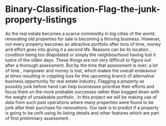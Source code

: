 # Binary-Classification-Flag-the-junk-property-listings

As the real estate becomes a scarce commodity in big cities of the world; renovating old
properties for sale is becoming a thriving business. However, not every property becomes an
attractive portfolio after tons of time, money and effort goes into giving it a second life.
Reasons can be its location , condition being too dilapidated or simply the neighbourhood having
lost it lustre of the olden days. These things are not very difficult to figure out after a thorough
assessment. But by the time that assessment is over; a lot of time , manpower and money is lost,
which makes the overall endeavour at times resulting in crippling loss for this upcoming branch
of alternative business opportunity for real estate industry.
Flagging a property as possibly junk before hand can help businesses prioritise their efforts and
focus them on the more probable successes rather than bogged down with the weight of
unsaleable portfolio .
In this project we will be making use of data from such past operations where many properties
were found to be junk after their purchase for renovations. Our task is to predict if a property is
going to be unfit using its listing details and other features which are part of first preliminary
assessment .
